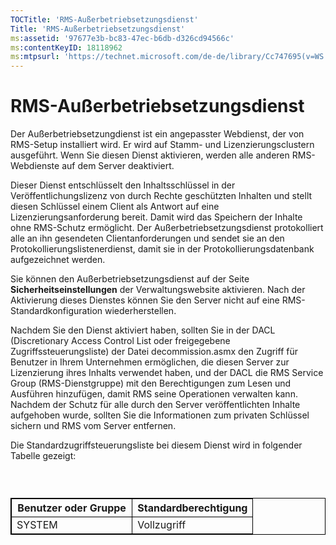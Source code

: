 ```yaml
---
TOCTitle: 'RMS-Außerbetriebsetzungsdienst'
Title: 'RMS-Außerbetriebsetzungsdienst'
ms:assetid: '97677e3b-bc83-47ec-b6db-d326cd94566c'
ms:contentKeyID: 18118962
ms:mtpsurl: 'https://technet.microsoft.com/de-de/library/Cc747695(v=WS.10)'
---
```


RMS-Außerbetriebsetzungsdienst
==============================

Der Außerbetriebsetzungdienst ist ein angepasster Webdienst, der von RMS-Setup installiert wird. Er wird auf Stamm- und Lizenzierungsclustern ausgeführt. Wenn Sie diesen Dienst aktivieren, werden alle anderen RMS-Webdienste auf dem Server deaktiviert.

Dieser Dienst entschlüsselt den Inhaltsschlüssel in der Veröffentlichungslizenz von durch Rechte geschützten Inhalten und stellt diesen Schlüssel einem Client als Antwort auf eine Lizenzierungsanforderung bereit. Damit wird das Speichern der Inhalte ohne RMS-Schutz ermöglicht. Der Außerbetriebsetzungsdienst protokolliert alle an ihn gesendeten Clientanforderungen und sendet sie an den Protokollierungslistenerdienst, damit sie in der Protokollierungsdatenbank aufgezeichnet werden.

Sie können den Außerbetriebsetzungsdienst auf der Seite **Sicherheitseinstellungen** der Verwaltungswebsite aktivieren. Nach der Aktivierung dieses Dienstes können Sie den Server nicht auf eine RMS-Standardkonfiguration wiederherstellen.

Nachdem Sie den Dienst aktiviert haben, sollten Sie in der DACL (Discretionary Access Control List oder freigegebene Zugriffssteuerungsliste) der Datei decommission.asmx den Zugriff für Benutzer in Ihrem Unternehmen ermöglichen, die diesen Server zur Lizenzierung ihres Inhalts verwendet haben, und der DACL die RMS Service Group (RMS-Dienstgruppe) mit den Berechtigungen zum Lesen und Ausführen hinzufügen, damit RMS seine Operationen verwalten kann. Nachdem der Schutz für alle durch den Server veröffentlichten Inhalte aufgehoben wurde, sollten Sie die Informationen zum privaten Schlüssel sichern und RMS vom Server entfernen.

Die Standardzugriffsteuerungsliste bei diesem Dienst wird in folgender Tabelle gezeigt:

###  

 
<table style="border:1px solid black;">
<colgroup>
<col width="50%" />
<col width="50%" />
</colgroup>
<thead>
<tr class="header">
<th style="border:1px solid black;" >Benutzer oder Gruppe</th>
<th style="border:1px solid black;" >Standardberechtigung</th>
</tr>
</thead>
<tbody>
<tr class="odd">
<td style="border:1px solid black;">SYSTEM</td>
<td style="border:1px solid black;">Vollzugriff</td>
</tr>
</tbody>
</table>
